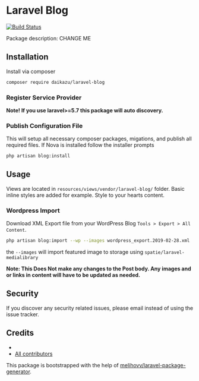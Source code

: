 # Laravel Blog

[![Build Status](https://travis-ci.org/daikazu/laravel-blog.svg?branch=master)](https://travis-ci.org/daikazu/laravel-blog)
<!--[![styleci](https://styleci.io/repos/CHANGEME/shield)](https://styleci.io/repos/CHANGEME)-->
<!--[![Coverage Status](https://coveralls.io/repos/github/daikazu/laravel-blog/badge.svg?branch=master)](https://coveralls.io/github/daikazu/laravel-blog?branch=master)-->

<!--[![Packagist](https://img.shields.io/packagist/v/daikazu/laravel-blog.svg)](https://packagist.org/packages/daikazu/laravel-blog)-->
<!--[![Packagist](https://poser.pugx.org/daikazu/laravel-blog/d/total.svg)](https://packagist.org/packages/daikazu/laravel-blog)-->
<!--[![Packagist](https://img.shields.io/packagist/l/daikazu/laravel-blog.svg)](https://packagist.org/packages/daikazu/laravel-blog)-->

Package description: CHANGE ME

## Installation

Install via composer
```bash
composer require daikazu/laravel-blog
```

### Register Service Provider

**Note! If you use laravel>=5.7 this package will auto discovery.**


### Publish Configuration File

This will setup all necessary composer packages, migations, and publish all required files. If Nova is installed follow the installer prompts

```bash
php artisan blog:install
```

## Usage

Views are located in `resources/views/vendor/laravel-blog/` folder. Basic inline styles are added for example. Style to your hearts content.


### Wordpress Import

Download XML Export file from your WordPress Blog `Tools > Export > All Content`.

```bash
php artisan blog:import --wp --images wordpress_export.2019-02-28.xml
```
the `--images` will import featured image to storage using `spatie/laravel-medialibrary`

**Note: This Does Not make any changes to the Post body. Any images and or links in content will have to be updated as needed.**



## Security

If you discover any security related issues, please email 
instead of using the issue tracker.

## Credits

- [](https://github.com/daikazu/laravel-blog)
- [All contributors](https://github.com/daikazu/laravel-blog/graphs/contributors)

This package is bootstrapped with the help of
[melihovv/laravel-package-generator](https://github.com/melihovv/laravel-package-generator).
